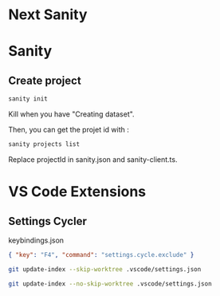 # Next Sanity

# Sanity

## Create project

```sh
sanity init
```

Kill when you have "Creating dataset".

Then, you can get the projet id with :

```sh
sanity projects list
```

Replace projectId in sanity.json and sanity-client.ts.

# VS Code Extensions

## Settings Cycler

keybindings.json

```json
{ "key": "F4", "command": "settings.cycle.exclude" }
```

```sh
git update-index --skip-worktree .vscode/settings.json
```

```sh
git update-index --no-skip-worktree .vscode/settings.json
```
